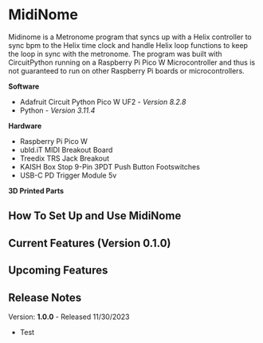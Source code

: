 # MidiNome

Midinome is a Metronome program that syncs up with a Helix controller to sync bpm to the Helix time clock and handle Helix loop functions to keep the loop in sync with the metronome. The program was built with CircuitPython running on a Raspberry Pi Pico W Microcontroller and thus is not guaranteed to run on other Raspberry Pi boards or microcontrollers.

**Software**

- Adafruit Circuit Python Pico W UF2 - _Version 8.2.8_
- Python - _Version 3.11.4_

**Hardware**

- Raspberry Pi Pico W
- ubld.iT MIDI Breakout Board
- Treedix TRS Jack Breakout
- KAISH Box Stop 9-Pin 3PDT Push Button Footswitches
- USB-C PD Trigger Module 5v

**3D Printed Parts**

## How To Set Up and Use MidiNome

## Current Features (Version 0.1.0)

## Upcoming Features

## Release Notes

Version: **1.0.0** - Released 11/30/2023

- Test
